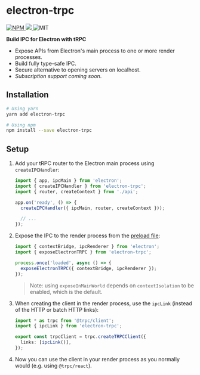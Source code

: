 # electron-trpc

<p>
  <a href="https://www.npmjs.com/package/electron-trpc">
    <img alt="NPM" src="https://img.shields.io/npm/v/electron-trpc"/>
  </a>
  <a href="https://codecov.io/gh/jsonnull/electron-trpc"> 
  <img src="https://codecov.io/gh/jsonnull/electron-trpc/branch/main/graph/badge.svg?token=DU33O0D9LZ"/> 
  </a>
  <span>
    <img alt="MIT" src="https://img.shields.io/npm/l/electron-trpc"/>
  </span>
</p>

<p></p>

**Build IPC for Electron with tRPC**

- Expose APIs from Electron's main process to one or more render processes.
- Build fully type-safe IPC.
- Secure alternative to opening servers on localhost.
- _Subscription support coming soon_.

## Installation

```sh
# Using yarn
yarn add electron-trpc

# Using npm
npm install --save electron-trpc
```

## Setup

1. Add your tRPC router to the Electron main process using `createIPCHandler`:

   ```ts
   import { app, ipcMain } from 'electron';
   import { createIPCHandler } from 'electron-trpc';
   import { router, createContext } from './api';

   app.on('ready', () => {
     createIPCHandler({ ipcMain, router, createContext }));

     // ...
   });
   ```

2. Expose the IPC to the render process from the [preload file](https://www.electronjs.org/docs/latest/tutorial/process-model#preload-scripts):

   ```ts
   import { contextBridge, ipcRenderer } from 'electron';
   import { exposeElectronTRPC } from 'electron-trpc';

   process.once('loaded', async () => {
     exposeElectronTRPC({ contextBridge, ipcRenderer });
   });
   ```

   > Note: using `exposeInMainWorld` depends on `contextIsolation` to be enabled, which is the default.

3. When creating the client in the render process, use the `ipcLink` (instead of the HTTP or batch HTTP links):

   ```ts
   import * as trpc from '@trpc/client';
   import { ipcLink } from 'electron-trpc';

   export const trpcClient = trpc.createTRPCClient({
     links: [ipcLink()],
   });
   ```

4. Now you can use the client in your render process as you normally would (e.g. using `@trpc/react`).
